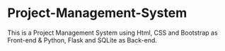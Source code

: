 # Project-Management-System
This is a Project Management System using Html, CSS and Bootstrap as Front-end &amp; Python, Flask and SQLite as Back-end.
